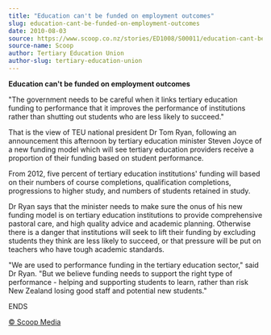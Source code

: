 ```yaml
---
title: "Education can't be funded on employment outcomes"
slug: education-cant-be-funded-on-employment-outcomes
date: 2010-08-03
source: https://www.scoop.co.nz/stories/ED1008/S00011/education-cant-be-funded-on-employment-outcomes.htm
source-name: Scoop
author: Tertiary Education Union
author-slug: tertiary-education-union
---
```


<p><b>Education can't be funded on employment
outcomes</b></p>

<p>"The government needs to be careful when it
links tertiary education funding to performance that it
improves the performance of institutions rather than
shutting out students who are less likely to
succeed."</p>

<p>That is the view of TEU national president Dr
Tom Ryan, following an announcement this afternoon by
tertiary education minister Steven Joyce of a new funding
model which will see tertiary education providers receive a
proportion of their funding based on student
performance.</p>

<p>From 2012, five percent of tertiary education
institutions' funding will based on their numbers of course
completions, qualification completions, progressions to
higher study, and numbers of students retained in
study.</p>

<p>Dr Ryan says that the minister needs to make sure
the onus of his new funding model is on tertiary education
institutions to provide comprehensive pastoral care, and
high quality advice and academic planning. Otherwise there
is a danger that institutions will seek to lift their
funding by excluding students they think are less likely to
succeed, or that pressure will be put on teachers who have
tough academic standards.</p>

<p>"We are used to performance
funding in the tertiary education sector," said Dr Ryan.
"But we believe funding needs to support the right type of
performance - helping and supporting students to learn,
rather than risk New Zealand losing good staff and potential
new
students."</p><p>ENDS</p><p>
<a href="http://www.scoop.co.nz/about/terms.html" target="_blank"><span>© Scoop Media</span></a>
         </p>
